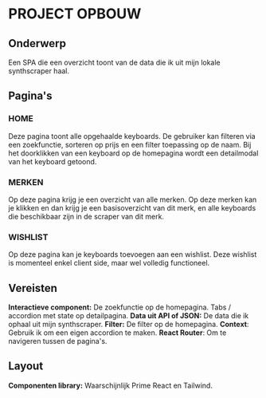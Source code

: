 # PROJECT OPBOUW

## Onderwerp
Een SPA die een overzicht toont van de data die ik uit mijn lokale synthscraper haal.


## Pagina's
### HOME
Deze pagina toont alle opgehaalde keyboards. De gebruiker kan filteren via een zoekfunctie, sorteren op prijs en een filter
toepassing op de naam.
Bij het doorklikken van een keyboard op de homepagina wordt een detailmodal van het keyboard getoond.

### MERKEN
Op deze pagina krijg je een overzicht van alle merken. Op deze merken kan je klikken en dan krijg je een basisoverzicht van dit merk, en alle keyboards die beschikbaar zijn in de scraper van dit merk.

### WISHLIST
Op deze pagina kan je keyboards toevoegen aan een wishlist. Deze wishlist is momenteel enkel client side, maar wel volledig functioneel.


## Vereisten
**Interactieve component:** De zoekfunctie op de homepagina. Tabs / accordion met state op detailpagina.
**Data uit API of JSON:** De data die ik ophaal uit mijn synthscraper.
**Filter:** De filter op de homepagina.
**Context**: Gebruik ik om een eigen accordion te maken.
**React Router**: Om te navigeren tussen de pagina's.

## Layout
**Componenten library:** Waarschijnlijk Prime React en Tailwind.
